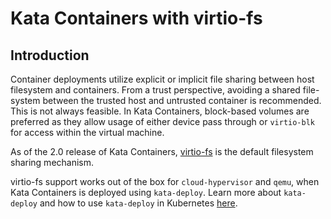 # Kata Containers with virtio-fs

## Introduction

Container deployments utilize explicit or implicit file sharing between host filesystem and containers. From a trust perspective, avoiding a shared file-system between the trusted host and untrusted container is recommended. This is not always feasible. In Kata Containers, block-based volumes are preferred as they allow usage of either device pass through or `virtio-blk` for access within the virtual machine.

As of the 2.0 release of Kata Containers, [virtio-fs](https://virtio-fs.gitlab.io/) is the default filesystem sharing mechanism.

virtio-fs support works out of the box for `cloud-hypervisor` and `qemu`, when Kata Containers is deployed using `kata-deploy`. Learn more about `kata-deploy` and how to use `kata-deploy` in Kubernetes [here](https://github.com/kata-containers/kata-containers/tree/main/tools/packaging/kata-deploy#kubernetes-quick-start).
